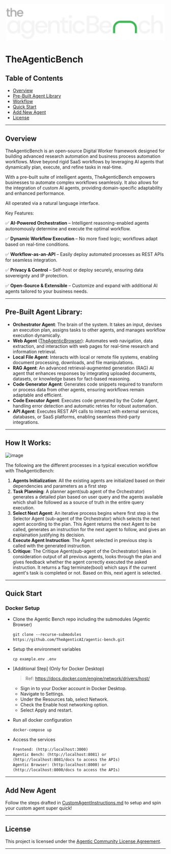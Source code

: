 <p align="center">
  <img src="assets/ta_bench_logo.svg" alt="Agentic Bench Logo" width="500"/>
</p>

# TheAgenticBench

## Table of Contents
- [Overview](#Overview)
- [Pre-Built Agent Library](#Pre-Built-Agent-Library)
- [Workflow](#Workflow)
- [Quick Start](#Quick-Start)
- [Add New Agent](#Add-New-Agent)
- [License](#License)

---

## Overview

TheAgenticBench is an open-source Digital Worker framework designed for building advanced research automation and business process automation workflows. Move beyond rigid SaaS workflows by leveraging AI agents that dynamically plan, execute, and refine tasks in real-time.

With a pre-built suite of intelligent agents, TheAgenticBench empowers businesses to automate complex workflows seamlessly. It also allows for the integration of custom AI agents, providing domain-specific adaptability and enhanced performance.

All operated via a natural language interface.

Key Features:


✅ **AI-Powered Orchestration** – Intelligent reasoning-enabled agents autonomously determine and execute the optimal workflow.

✅ **Dynamic Workflow Execution** – No more fixed logic; workflows adapt based on real-time conditions.

✅ **Workflow-as-an-API** – Easily deploy automated processes as REST APIs for seamless integration.

✅ **Privacy & Control** – Self-host or deploy securely, ensuring data sovereignty and IP protection.

✅ **Open-Source & Extensible** – Customize and expand with additional AI agents tailored to your business needs.

---

## Pre-Built Agent Library:

- **Orchestrator Agent**: The brain of the system. It takes an input, devises an execution plan, assigns tasks to other agents, and manages workflow execution dynamically.
- **Web Agent** ([TheAgenticBrowser](https://github.com/TheAgenticAI/TheAgenticBrowser)): Automates web navigation, data extraction, and interaction with web pages for real-time research and information retrieval.
- **Local File Agent**: Interacts with local or remote file systems, enabling document processing, downloads, and file manipulations.
- **RAG Agent**: An advanced retrieval-augmented generation (RAG) AI agent that enhances responses by integrating uploaded documents, datasets, or knowledge bases for fact-based reasoning.
- **Code Generator Agent**: Generates code snippets required to transform or process data from other agents, ensuring workflows remain adaptable and efficient.
- **Code Executor Agent**: Executes code generated by the Coder Agent, handling error detection and automatic retries for robust automation.
- **API Agent**: Executes REST API calls to interact with external services, databases, or SaaS platforms, enabling seamless third-party integrations.

---

## How It Works:

![image](https://github.com/user-attachments/assets/6d8ca723-0705-4dc7-804a-35ec0d8443aa)

The following are the different processes in a typical execution workflow with TheAgenticBench:

1. **Agents Initialization**: All the existing agents are initialized based on their dependencies and parameters as a first step
2. **Task Planning**: A planner agent(sub agent of the Orchestrator) generates a detailed plan based on user query and the agents available which shall be followed as a source of truth in the entire query execution.
3. **Select Next Agent**: An iterative process begins where first step is the Selector Agent (sub-agent of the Orchestrator) which selects the next agent according to the plan. This Agent returns the next Agent to be called, generates an instruction for the next agent to follow, and gives an explaination justifying its decision.
4. **Execute Agent Instruction**: The Agent selected in previous step is called with the generated instruction.
5. **Critique**: The Critique Agent(sub-agent of the Orchestrator) takes in consideration output of all previous agents, looks through the plan and gives feedback whether the agent correctly executed the asked instruction. It returns a flag terminate(bool) which says if the current agent's task is completed or not. Based on this, next agent is selected.

---


## Quick Start


### Docker Setup
- Clone the Agentic Bench repo including the submodules (Agentic Browser)
  ```
  git clone --recurse-submodules https://github.com/TheAgenticAI/agentic-bench.git
  ```
- Setup the environment variables
  ```
  cp example.env .env
  ```
- [Additional Step] (Only for Docker Desktop)
  > Ref: https://docs.docker.com/engine/network/drivers/host/ 
  - Sign in to your Docker account in Docker Desktop.
  - Navigate to Settings.
  - Under the Resources tab, select Network.
  - Check the Enable host networking option.
  - Select Apply and restart.

    
- Run all docker configuration
  ```
  docker-compose up
  ```
- Access the services
  ```
  Frontend: (http://localhost:3000)
  Agentic Bench: (http://localhost:8081) or (http://localhost:8081/docs to access the APIs)
  Agentic Browser: (http:localhost:8000) or (http://localhost:8000/docs to access the APIs)
  ```

---

## Add New Agent
Follow the steps drafted in [CustomAgentInstructions.md](CustomAgentInstructions.md) to setup and spin your custom agent super quick!

---

## License

This project is licensed under the [Agentic Community License Agreement](LICENSE).

---

